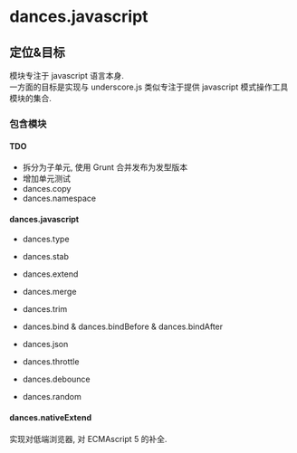 # dances.javascript

## 定位&目标
模块专注于 javascript 语言本身.   
一方面的目标是实现与 underscore.js 类似专注于提供 javascript 模式操作工具模块的集合.  

### 包含模块

#### TDO
+ 拆分为子单元, 使用 Grunt 合并发布为发型版本
+ 增加单元测试
+ dances.copy
+ dances.namespace


#### dances.javascript

+ dances.type

+ dances.stab
+ dances.extend
+ dances.merge

+ dances.trim

+ dances.bind & dances.bindBefore & dances.bindAfter

+ dances.json

+ dances.throttle
+ dances.debounce

+ dances.random

#### dances.nativeExtend
 实现对低端浏览器, 对 ECMAscript 5 的补全.